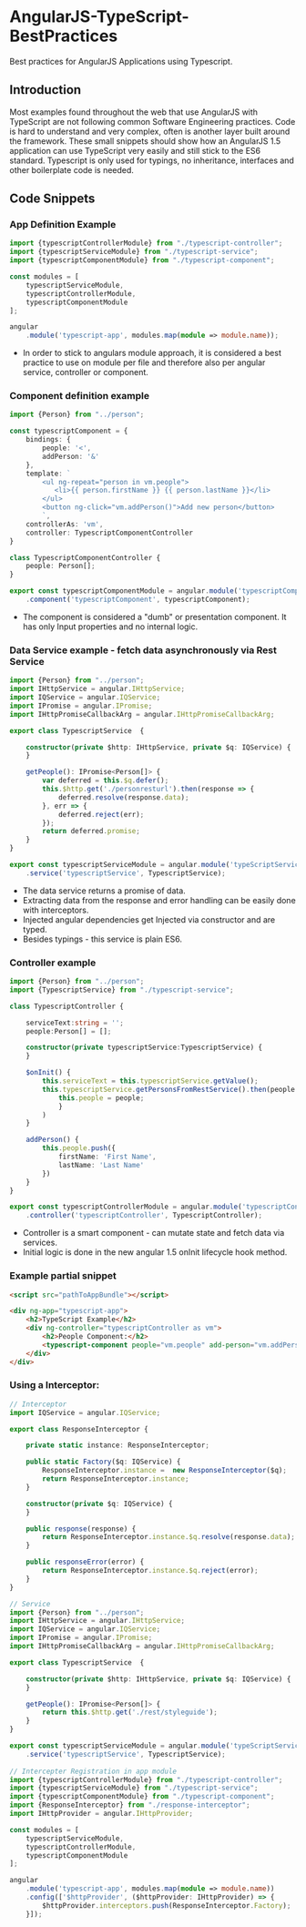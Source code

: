 # AngularJS-TypeScript-BestPractices
 Best practices for AngularJS Applications using Typescript.
 
## Introduction 
 Most examples found throughout the web that use AngularJS with TypeScript are not following common Software Engineering practices. 
 Code is hard to understand and very complex, often is another layer built around the framework.
 These small snippets should show how an AngularJS 1.5 application can use TypeScript very easily and still stick to the ES6 standard. Typescript is only used for typings, no inheritance, interfaces and other boilerplate code is needed.
 
## Code Snippets 
 
### App Definition Example

```TypeScript
import {typescriptControllerModule} from "./typescript-controller";
import {typescriptServiceModule} from "./typescript-service";
import {typescriptComponentModule} from "./typescript-component";

const modules = [
    typescriptServiceModule,
    typescriptControllerModule,
    typescriptComponentModule
];

angular
    .module('typescript-app', modules.map(module => module.name));
```
* In order to stick to angulars module approach, it is considered a best practice to use on module per file and therefore also per angular service, controller or component.

### Component definition example

```TypeScript
import {Person} from "../person";

const typescriptComponent = {
    bindings: {
        people: '<',
        addPerson: '&'
    },
    template: `
        <ul ng-repeat="person in vm.people">
           <li>{{ person.firstName }} {{ person.lastName }}</li>
        </ul>
        <button ng-click="vm.addPerson()">Add new person</button>
        `,
    controllerAs: 'vm',
    controller: TypescriptComponentController
}

class TypescriptComponentController {
    people: Person[];
}

export const typescriptComponentModule = angular.module('typescriptComponentModule', [])
    .component('typescriptComponent', typescriptComponent);
```
* The component is considered a "dumb" or presentation component. It has only Input properties and no internal logic.

### Data Service example - fetch data asynchronously via Rest Service

```TypeScript
import {Person} from "../person";
import IHttpService = angular.IHttpService;
import IQService = angular.IQService;
import IPromise = angular.IPromise;
import IHttpPromiseCallbackArg = angular.IHttpPromiseCallbackArg;

export class TypescriptService  {

	constructor(private $http: IHttpService, private $q: IQService) {
	}

	getPeople(): IPromise<Person[]> {
		var deferred = this.$q.defer();
		this.$http.get('./personresturl').then(response => {
			deferred.resolve(response.data);
		}, err => {
			deferred.reject(err);
		});
		return deferred.promise;
	}
}

export const typescriptServiceModule = angular.module('typeScriptService_module', [])
	.service('typescriptService', TypescriptService);
```

* The data service returns a promise of data.
* Extracting data from the response and error handling can be easily done with interceptors.
* Injected angular dependencies get Injected via constructor and are typed. 
* Besides typings - this service is plain ES6.

### Controller example
```TypeScript
import {Person} from "../person";
import {TypescriptService} from "./typescript-service";

class TypescriptController {

    serviceText:string = '';
    people:Person[] = [];

    constructor(private typescriptService:TypescriptService) {
    }

    $onInit() {
        this.serviceText = this.typescriptService.getValue();
        this.typescriptService.getPersonsFromRestService().then(people => {
            this.people = people;
            }
        )
    }

    addPerson() {
        this.people.push({
            firstName: 'First Name',
            lastName: 'Last Name'
        })
    }
}

export const typescriptControllerModule = angular.module('typescriptControllerModule', [])
    .controller('typescriptController', TypescriptController);
```
* Controller is a smart component - can mutate state and fetch data via services. 
* Initial logic is done in the new angular 1.5 onInit lifecycle hook method.

### Example partial snippet
```HTML
<script src="pathToAppBundle"></script>

<div ng-app="typescript-app">
	<h2>TypeScript Example</h2>
	<div ng-controller="typescriptController as vm">
		<h2>People Component:</h2>
		<typescript-component people="vm.people" add-person="vm.addPerson()"></typescript-component>
	</div>
</div>
```

### Using a Interceptor: 
```TypeScript
// Interceptor
import IQService = angular.IQService;

export class ResponseInterceptor {

    private static instance: ResponseInterceptor;

    public static Factory($q: IQService) {
        ResponseInterceptor.instance =  new ResponseInterceptor($q);
        return ResponseInterceptor.instance;
    }

    constructor(private $q: IQService) {
    }

    public response(response) {
        return ResponseInterceptor.instance.$q.resolve(response.data);
    }

    public responseError(error) {
        return ResponseInterceptor.instance.$q.reject(error);
    }
}

// Service
import {Person} from "../person";
import IHttpService = angular.IHttpService;
import IQService = angular.IQService;
import IPromise = angular.IPromise;
import IHttpPromiseCallbackArg = angular.IHttpPromiseCallbackArg;

export class TypescriptService  {

	constructor(private $http: IHttpService, private $q: IQService) {
	}

	getPeople(): IPromise<Person[]> {
		return this.$http.get('./rest/styleguide');
	}
}

export const typescriptServiceModule = angular.module('typeScriptService_module', [])
	.service('typescriptService', TypescriptService);
	
// Intercepter Registration in app module
import {typescriptControllerModule} from "./typescript-controller";
import {typescriptServiceModule} from "./typescript-service";
import {typescriptComponentModule} from "./typescript-component";
import {ResponseInterceptor} from "./response-interceptor";
import IHttpProvider = angular.IHttpProvider;

const modules = [
    typescriptServiceModule,
    typescriptControllerModule,
    typescriptComponentModule
];

angular
    .module('typescript-app', modules.map(module => module.name))
    .config(['$httpProvider', ($httpProvider: IHttpProvider) => {
        $httpProvider.interceptors.push(ResponseInterceptor.Factory);
    }]);

```
